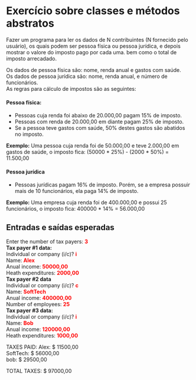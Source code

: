 # Exercício sobre classes e métodos abstratos

Fazer um programa para ler os dados de N contribuintes (N fornecido pelo usuário), os quais podem ser pessoa física ou pessoa jurídica, e depois mostrar o valore do imposto pago por cada uma. bem como o total de imposto arrecadado.

Os dados de pessoa física são: nome, renda anual e gastos com saúde.   
Os dados de pessoa jurídica são: nome, renda anual, e número de funcionários.  
As regras para cálculo de impostos são as seguintes:

#### Pessoa física: 
* Pessoas cuja renda foi abaixo de 20.000,00 pagam 15% de imposto.
* Pessoas com renda de 20.000,00 em diante pagam 25% de imposto.
* Se a pessoa teve gastos com saúde, 50% destes gastos são abatidos no imposto.

**Exemplo:** Uma pessoa cuja renda foi de 50.000,00 e teve 2.000,00 em gastos de saúde, o imposto fica: (50000 * 25%) - (2000 * 50%) = 11.500,00

#### Pessoa jurídica
* Pessoas jurídicas pagam 16% de imposto. Porém, se a empresa possuir mais de 10 funcionários, ela paga 14% de imposto.

**Exemplo:** Uma empresa cuja renda foi de 400.000,00 e possui 25 funcionários, o imposto fica: 400000 * 14% = 56.000,00

## Entradas e saídas esperadas

Enter the number of tax payers: <font color="red"> **3** </font>  
**Tax payer #1 data:**  
Individual or company (i/c)? <font color="red"> **i** </font>  
Name: <font color="red"> **Alex** </font>  
Anual income: <font color="red"> **50000,00** </font>  
Heath expenditures: <font color="red"> **2000,00** </font>  
**Tax payer #2 data**  
Individual or company (i/c)? <font color="red"> **c** </font>  
Name: <font color="red"> **SoftTech** </font>  
Anual income: <font color="red"> **400000,00** </font>  
Number of employees: <font color="red"> **25** </font>  
**Tax payer #3 data:**  
Individual or company (i/c)? <font color="red"> **i** </font>  
Name: <font color="red"> **Bob** </font>  
Anual income: <font color="red"> **120000,00** </font>  
Heath expenditures: <font color="red"> **1000,00** </font>  

TAXES PAID:
Alex: $ 11500,00  
SoftTech: $ 56000,00  
bob: $ 29500,00

TOTAL TAXES: $ 97000,00